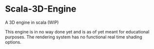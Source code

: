# Scala-3D-Engine
A 3D engine in scala (WIP)

This engine is in no way done yet and is as of yet meant for educational purposes. The rendering system has no functional real time shading options.

